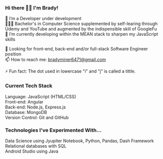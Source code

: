 ### Hi there 👋🏻 I'm Brady!

🌱 I’m a Developer under development <br>
👨🏻‍🎓 Bachelor's in Computer Science supplemented by self-learing through Udemy and YouTube and augmented by the indispensible skill of GoogleFu <br>
🔭 I’m currently developing within the MEAN stack to sharpen my JavaScript skills <br>

🚀 Looking for front-end, back-end and/or full-stack Software Engineer position <br>
📫 How to reach me: bradyminer6471@gmail.com <br>

⚡ Fun fact: The dot used in lowercase "i" and "j" is called a tittle. <br>

### Current Tech Stack
Language: JavaScript (HTML/CSS)<br>
Front-end: Angular<br>
Back-end: Node.js, Express.js <br>
Database: MongoDB <br>
Version Control: Git and GitHub <br>

### Technologies I've Experimented With...
Data Science using Jyupiter Notebook, Python, Pandas, Dash Framework <br>
Relational databases with SQL <br>
Android Studio using Java <br>
